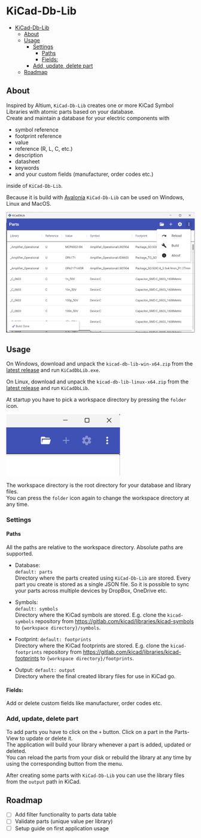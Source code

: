 # KiCad-Db-Lib

- [KiCad-Db-Lib](#kicad-db-lib)
  - [About](#about)
  - [Usage](#usage)
    - [Settings](#settings)
      - [Paths](#paths)
      - [Fields:](#fields)
    - [Add, update, delete part](#add-update-delete-part)
  - [Roadmap](#roadmap)

## About

Inspired by Altium, `KiCad-Db-Lib` creates one or more KiCad Symbol Libraries with atomic parts based on your database.  
Create and maintain a database for your electric components with

- symbol reference
- footprint reference
- value
- reference (R, L, C, etc.)
- description
- datasheet
- keywords
- and your custom fields (manufacturer, order codes etc.)

inside of `KiCad-Db-Lib`.

Because it is build with [Avalonia](http://avaloniaui.net/) `KiCad-Db-Lib` can be used on Windows, Linux and MacOS.

![Screenshot](documentation/screenshot-parts.png)

## Usage

On Windows, download and unpack the `kicad-db-lib-win-x64.zip` from the [latest release](https://github.com/Projektanker/kicad-db-lib/releases/latest) and run `KiCadDbLib.exe`.

On Linux, download and unpack the `kicad-db-lib-linux-x64.zip` from the [latest release](https://github.com/Projektanker/kicad-db-lib/releases/latest) and run `KiCadDbLib`.

At startup you have to pick a workspace directory by pressing the `folder` icon.

![Screenshot](documentation/screenshot-pick-workspace.png)

The workspace directory is the root directory for your database and library files.  
You can press the `folder` icon again to change the workspace directory at any time.

### Settings

#### Paths
All the paths are relative to the workspace directory. Absolute paths are supported.

- Database:  
  `default: parts`  
  Directory where the parts created using `KiCad-Db-Lib` are stored. Every part you create is stored as a single JSON file. So it is possible to sync your parts across multiple devices by DropBox, OneDrive etc.

- Symbols:  
  `default: symbols`  
  Directory where the KiCad symbols are stored. E.g. clone the `kicad-symbols` repository from https://gitlab.com/kicad/libraries/kicad-symbols to `{workspace directory}/symbols`.

- Footprint:
  `default: footprints`  
  Directory where the KiCad footprints are stored. E.g. clone the `kicad-footprints` repository from https://gitlab.com/kicad/libraries/kicad-footprints to `{workspace directory}/footprints`.

- Output:
  `default: output`  
  Directory where the final created library files for use in KiCad go.

#### Fields:

Add or delete custom fields like manufacturer, order codes etc.

### Add, update, delete part

To add parts you have to click on the `+` button. Click on a part in the Parts-View to update or delete it.  
The application will build your library whenever a part is added, updated or deleted.  
You can reload the parts from your disk or rebuild the library at any time by using the corresponding button from the menu.

After creating some parts with `KiCad-Db-Lib` you can use the library files from the `output` path in KiCad.

## Roadmap

- [ ] Add filter functionality to parts data table
- [ ] Validate parts (unique value per library)
- [ ] Setup guide on first application usage
